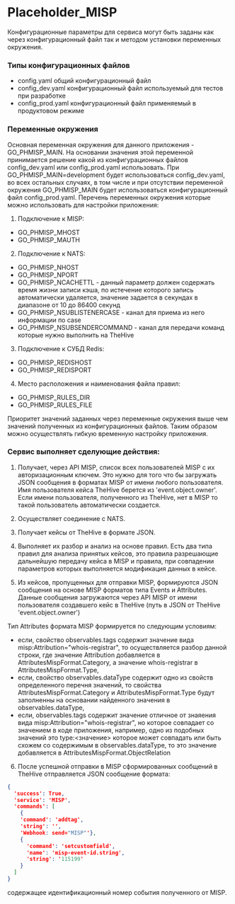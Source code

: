 # Placeholder_MISP

Конфигурационные параметры для сервиса могут быть заданы как через конфигурационный файл так и методом установки переменных окружения.

### Типы конфигурационных файлов

- config.yaml общий конфигурационный файл
- config_dev.yaml конфигурационный файл используемый для тестов при разработке
- config_prod.yaml конфигурационный файл применяемый в продуктовом режиме

### Переменные окружения

Основная переменная окружения для данного приложения - GO_PHMISP_MAIN. На основании
значения этой переменной принимается решение какой из конфигурационных файлов config_dev.yaml или config_prod.yaml использовать. При GO_PHMISP_MAIN=development
будет использоваться config_dev.yaml, во всех остальных случаях, в том числе и при отсутствии переменной окружения GO_PHMISP_MAIN будет использоваться конфигурационный файл config_prod.yaml. Перечень переменных окружения которые можно использовать для настройки приложения:

1. Подключение к MISP:

- GO_PHMISP_MHOST
- GO_PHMISP_MAUTH

2. Подключение к NATS:

- GO_PHMISP_NHOST
- GO_PHMISP_NPORT
- GO_PHMISP_NCACHETTL - данный параметр должен содержать время жизни записи
  кэша, по истечение которого запись автоматически удаляется, значение задается
  в секундах в диапазоне от 10 до 86400 секунд
- GO_PHMISP_NSUBLISTENERCASE - канал для приема из него информации по case
- GO_PHMISP_NSUBSENDERCOMMAND - канал для передачи команд которые нужно выполнить на TheHive

3. Подключение к СУБД Redis:

- GO_PHMISP_REDISHOST
- GO_PHMISP_REDISPORT

4. Место расположения и наименования файла правил:

- GO_PHMISP_RULES_DIR
- GO_PHMISP_RULES_FILE

Приоритет значений заданных через переменные окружения выше чем значений полученных из конфигурационных файлов. Таким образом можно осуществлять гибкую временную настройку приложения.

### Сервис выполняет сделующие действия:

1.  Получает, через API MISP, список всех пользователей MISP с их авторизационным ключем. Это нужно для того что бы загружать JSON сообщения в форматах MISP от имени любого пользователя. Имя пользователя кейса TheHive берется из 'event.object.owner'. Если имени пользователя, полученного из TheHive, нет в MISP то такой пользователь автоматически создается.

2.  Осуществляет соединение с NATS.

3.  Получает кейсы от TheHive в формате JSON.

4.  Выполняет их разбор и анализ на основе правил. Есть два типа правил для анализа принятых кейсов, это правила разрешающие дальнейшую передачу кейса в MISP и правила, при совпадении параметров которых выполняется модификация данных в кейсе.

5.  Из кейсов, пропущенных для отправки MISP, формируются JSON сообщения на основе MISP форматов типа Events и Attributes. Данные сообщения загружаются через API MISP от имени пользователя создавшего кейс в TheHive (путь в JSON от TheHive 'event.object.owner')

Тип Attributes формата MISP формируется по следующим условиям:

- если, свойство observables.tags содержит значение вида misp:Attribution="whois-registrar", то осуществляется разбор данной строки, где
  значение Attribution добавляется в AttributesMispFormat.Category, а значение
  whois-registrar в AttributesMispFormat.Type,
- если, свойство observables.dataType содержит одно из свойств определенного перечня значений, то свойства AttributesMispFormat.Category и AttributesMispFormat.Type будут заполненны на основании найденного значения в
  observables.dataType,
- если, observables.tags содержит значение отличное от знаяения вида misp:Attribution="whois-registrar", но которое совпадает со значением в коде
  приложения, например, одно из подобных значений это type:<значение> которое может совпадать или быть схожем со содержимым в observables.dataType, то это
  значение добавляется в AttributesMispFormat.ObjectRelation

6.  После успешной отправки в MISP сформированных сообщений в TheHive отправляется JSON сообщение формата:

```json
{
  'success': True,
  'service': 'MISP',
  'commands': [
    {
    'command': 'addtag',
    'string': '',
    'Webhook: send="MISP"'},
    {
      'command': 'setcustomfield',
      'name': 'misp-event-id.string',
      'string': '115199'
    }
  ]
}
```

содержащее идентификационный номер события полученного от MISP.
